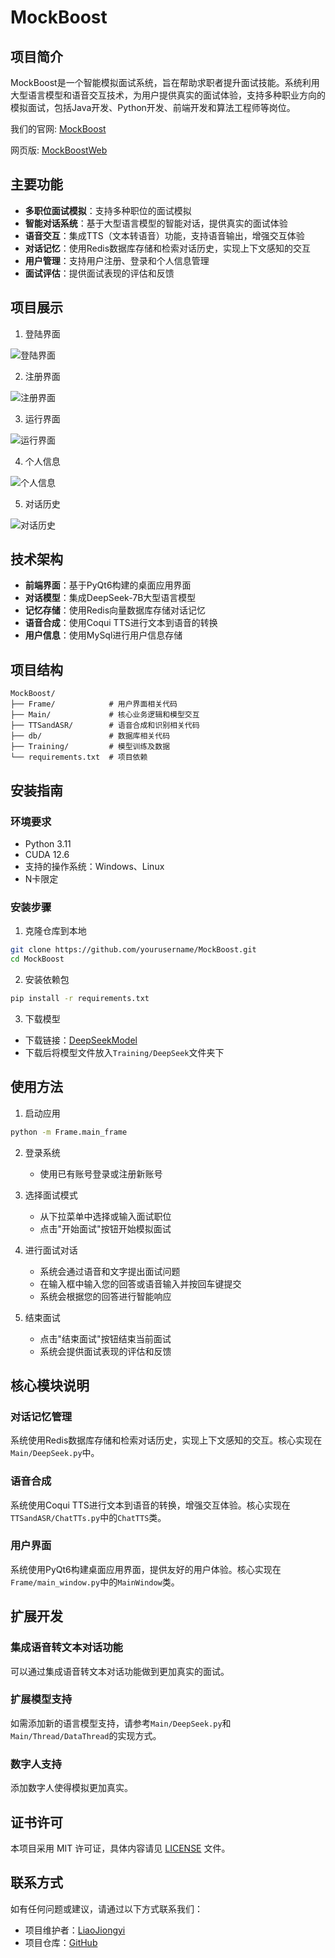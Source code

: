 # MockBoost

## 项目简介

MockBoost是一个智能模拟面试系统，旨在帮助求职者提升面试技能。系统利用大型语言模型和语音交互技术，为用户提供真实的面试体验，支持多种职业方向的模拟面试，包括Java开发、Python开发、前端开发和算法工程师等岗位。

我们的官网: [MockBoost]()

网页版: [MockBoostWeb]()


## 主要功能

- **多职位面试模拟**：支持多种职位的面试模拟
- **智能对话系统**：基于大型语言模型的智能对话，提供真实的面试体验
- **语音交互**：集成TTS（文本转语音）功能，支持语音输出，增强交互体验
- **对话记忆**：使用Redis数据库存储和检索对话历史，实现上下文感知的交互
- **用户管理**：支持用户注册、登录和个人信息管理
- **面试评估**：提供面试表现的评估和反馈

## 项目展示
1. 登陆界面

![登陆界面](./ProjectImages/LoginandRegister.png)

2. 注册界面

![注册界面](./ProjectImages/EngRegister.png)

3. 运行界面

![运行界面](./ProjectImages/Conversationwithvoice.png)

4. 个人信息

![个人信息](./ProjectImages/PersonalInfo.png)

5. 对话历史

![对话历史](./ProjectImages/History.png)



## 技术架构

- **前端界面**：基于PyQt6构建的桌面应用界面
- **对话模型**：集成DeepSeek-7B大型语言模型
- **记忆存储**：使用Redis向量数据库存储对话记忆
- **语音合成**：使用Coqui TTS进行文本到语音的转换
- **用户信息**：使用MySql进行用户信息存储

## 项目结构

```
MockBoost/
├── Frame/            # 用户界面相关代码
├── Main/             # 核心业务逻辑和模型交互
├── TTSandASR/        # 语音合成和识别相关代码
├── db/               # 数据库相关代码
├── Training/         # 模型训练及数据
└── requirements.txt  # 项目依赖
```

## 安装指南

### 环境要求

- Python 3.11
- CUDA 12.6
- 支持的操作系统：Windows、Linux
- N卡限定

### 安装步骤

1. 克隆仓库到本地

```bash
git clone https://github.com/yourusername/MockBoost.git
cd MockBoost
```

2. 安装依赖包

```bash
pip install -r requirements.txt
```
3. 下载模型

- 下载链接：[DeepSeekModel](https://pan.baidu.com/s/1NYg36ciGVjmy1CxYneKsaQ?pwd=3ayv)
- 下载后将模型文件放入`Training/DeepSeek`文件夹下

## 使用方法

1. 启动应用

```bash
python -m Frame.main_frame
```

2. 登录系统
   - 使用已有账号登录或注册新账号

3. 选择面试模式
   - 从下拉菜单中选择或输入面试职位
   - 点击"开始面试"按钮开始模拟面试

4. 进行面试对话
   - 系统会通过语音和文字提出面试问题
   - 在输入框中输入您的回答或语音输入并按回车键提交
   - 系统会根据您的回答进行智能响应

5. 结束面试
   - 点击"结束面试"按钮结束当前面试
   - 系统会提供面试表现的评估和反馈

## 核心模块说明

### 对话记忆管理

系统使用Redis数据库存储和检索对话历史，实现上下文感知的交互。核心实现在`Main/DeepSeek.py`中。

### 语音合成

系统使用Coqui TTS进行文本到语音的转换，增强交互体验。核心实现在`TTSandASR/ChatTTs.py`中的`ChatTTS`类。

### 用户界面

系统使用PyQt6构建桌面应用界面，提供友好的用户体验。核心实现在`Frame/main_window.py`中的`MainWindow`类。

## 扩展开发

### 集成语音转文本对话功能

可以通过集成语音转文本对话功能做到更加真实的面试。

### 扩展模型支持

如需添加新的语言模型支持，请参考`Main/DeepSeek.py`和`Main/Thread/DataThread`的实现方式。

### 数字人支持

添加数字人使得模拟更加真实。

## 证书许可
本项目采用 MIT 许可证，具体内容请见 [LICENSE](LICENSE) 文件。

## 联系方式

如有任何问题或建议，请通过以下方式联系我们：

- 项目维护者：[LiaoJiongyi](2750768449@qq.com)
- 项目仓库：[GitHub](https://github.com/ruotianwuf/MockBoost)
